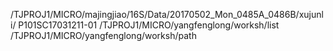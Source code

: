 /TJPROJ1/MICRO/majingjiao/16S/Data/20170502_Mon_0485A_0486B/xujunli/ 
P101SC17031211-01
/TJPROJ1/MICRO/yangfenglong/worksh/list
/TJPROJ1/MICRO/yangfenglong/worksh/path